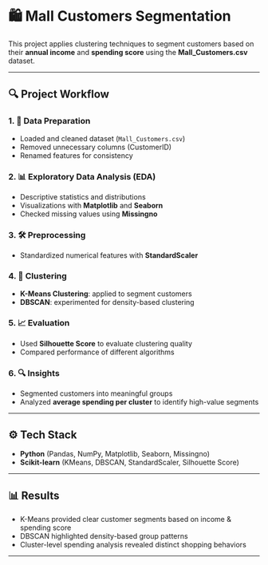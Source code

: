 # 🛍️ Mall Customers Segmentation

This project applies clustering techniques to segment customers based on their **annual income** and **spending score** using the **Mall_Customers.csv** dataset.

---

## 🔍 Project Workflow

### 1. 📂 Data Preparation
- Loaded and cleaned dataset (`Mall_Customers.csv`)
- Removed unnecessary columns (CustomerID)
- Renamed features for consistency

### 2. 📊 Exploratory Data Analysis (EDA)
- Descriptive statistics and distributions
- Visualizations with **Matplotlib** and **Seaborn**
- Checked missing values using **Missingno**

### 3. 🛠 Preprocessing
- Standardized numerical features with **StandardScaler**

### 4. 🤖 Clustering
- **K-Means Clustering**: applied to segment customers  
- **DBSCAN**: experimented for density-based clustering  

### 5. 📈 Evaluation
- Used **Silhouette Score** to evaluate clustering quality
- Compared performance of different algorithms

### 6. 🔍 Insights
- Segmented customers into meaningful groups
- Analyzed **average spending per cluster** to identify high-value segments

---

## ⚙️ Tech Stack
- **Python** (Pandas, NumPy, Matplotlib, Seaborn, Missingno)
- **Scikit-learn** (KMeans, DBSCAN, StandardScaler, Silhouette Score)

---

## 📊 Results
- K-Means provided clear customer segments based on income & spending score
- DBSCAN highlighted density-based group patterns
- Cluster-level spending analysis revealed distinct shopping behaviors

---
